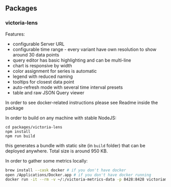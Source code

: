 ## Packages

### victoria-lens

Features:
- configurable Server URL
- configurable time range - every variant have own resolution to show around 30 data points
- query editor has basic highlighting and can be multi-line
- chart is responsive by width
- color assignment for series is automatic
- legend with reduced naming
- tooltips for closest data point
- auto-refresh mode with several time interval presets
- table and raw JSON Query viewer

In order to see docker-related instructions please see Readme inside the package

In order to build on any machine with stable NodeJS:
```
cd packages/victoria-lens
npm install
npm run build
```
this generates a bundle with static site (in `build` folder) that can be deployed anywhere. Total size is around 950 KB.

In order to gather some metrics locally:
```bash
brew install --cask docker # if you don't have docker
open /Applications/Docker.app # if you don't have docker running
docker run -it --rm -v ~/:/victoria-metrics-data -p 8428:8428 victoriametrics/victoria-metrics --selfScrapeInterval=10s # will gather data to the user's folder
```